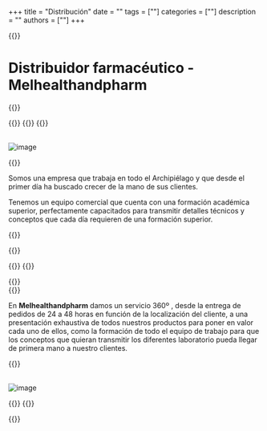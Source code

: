 +++
title = "Distribución"
date = ""
tags = [""]
categories = [""]
description = ""
authors = [""]
+++

{{<tex sty="sans-serif" size="1.2em">}}

# Distribuidor farmacéutico - Melhealthandpharm

{{</tex>}}

{{<content>}}
{{<row>}}
{{<cols col="col-sm-12 col-md-5 text-justify">}}

<br><img src="/distribucion1.png" alt="image" style="max-width: 100%; height: auto;"><br>

{{<tex sty="'Lora', serif" size="1.2em">}}

Somos una empresa que trabaja en todo el Archipiélago y que desde el primer día ha buscado
crecer de la mano de sus clientes. 

Tenemos un equipo comercial que cuenta con una formación académica superior, perfectamente capacitados para transmitir detalles técnicos y conceptos que cada día requieren de una formación superior.


{{</tex>}} 


{{</cols>}}

{{<cols col="col-xs-12 col-sm-1 text-center" >}}
{{</cols>}}

{{<cols col="col-sm-12 col-md-5 text-justify">}}
<br>
{{<tex sty="'Lora', serif" size="1.2em">}}
  
En **Melhealthandpharm** damos un servicio 360º , desde la entrega de pedidos de 24 a 48 horas
en función de la localización del cliente, a una presentación exhaustiva de todos nuestros
productos para poner en valor cada uno de ellos, como la formación de todo el equipo de
trabajo para que los conceptos que quieran transmitir los diferentes laboratorio pueda llegar
de primera mano a nuestro clientes.

   
{{</tex>}}   

<br><img src="/distribucion2.png" alt="image" style="max-width: 100%; height: auto;">

{{</cols>}}
{{</row>}}


{{</content>}}
